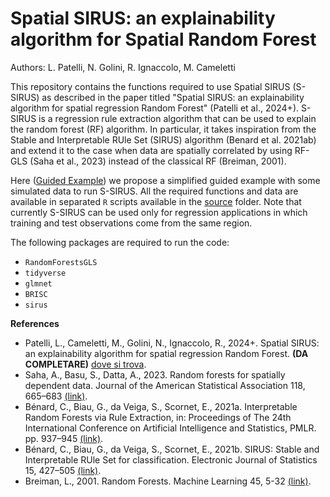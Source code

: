 # Spatial SIRUS: an explainability algorithm for Spatial Random Forest
Authors: L. Patelli, N. Golini, R. Ignaccolo, M. Cameletti

This repository contains the functions required to use Spatial SIRUS (S-SIRUS) as described in the paper titled "Spatial SIRUS: an explainability algorithm for spatial regression Random Forest" (Patelli et al., 2024+). S-SIRUS is a regression rule extraction algorithm that can be used to explain the random forest (RF) algorithm. In particular, it takes inspiration from the Stable and Interpretable RUle Set (SIRUS) algorithm (Benard et al. 2021ab) and extend it to the case when data are spatially correlated by using RF-GLS (Saha et al., 2023) instead of the classical RF (Breiman, 2001).

Here ([Guided Example](s.sirus_guided_example.R)) we propose a simplified guided example with some simulated data to run S-SIRUS. All the required functions and data are available in separated `R` scripts available in the [source](source) folder. Note that currently S-SIRUS can be used only for regression applications in which training and test observations come from the same region.

The following packages are required to run the code: 
- `RandomForestsGLS`
- `tidyverse`
- `glmnet`
- `BRISC`
- `sirus`

**References**
- Patelli, L., Cameletti, M., Golini, N., Ignaccolo, R., 2024+. Spatial SIRUS: an explainability algorithm for spatial
regression Random Forest. **(DA COMPLETARE)** [dove si trova](url).
- Saha, A., Basu, S., Datta, A., 2023. Random forests for spatially dependent data. Journal of the American Statistical Association 118, 665–683 [(link)](https://www.tandfonline.com/doi/full/10.1080/01621459.2021.1950003).
- Bénard, C., Biau, G., da Veiga, S., Scornet, E., 2021a. Interpretable Random Forests via Rule Extraction, in: Proceedings of The 24th International Conference on Artificial Intelligence and Statistics, PMLR. pp. 937–945 [(link)](https://proceedings.mlr.press/v130/benard21a.html).
- Bénard, C., Biau, G., da Veiga, S., Scornet, E., 2021b. SIRUS: Stable and Interpretable RUle Set for classification. Electronic Journal of Statistics 15, 427–505 [(link)](https://projecteuclid.org/journals/electronic-journal-of-statistics/volume-15/issue-1/SIRUS-Stable-and-Interpretable-RUle-Set-for-classification/10.1214/20-EJS1792.full).
- Breiman, L., 2001. Random Forests. Machine Learning 45, 5-32 [(link)](https://dl.acm.org/doi/10.1023/A%3A1010933404324).
